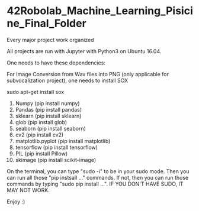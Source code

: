 # 42Robolab_Machine_Learning_Pisicine_Final_Folder
Every major project work organized

All projects are run with Jupyter with Python3 on Ubuntu 16.04.

One needs to have these dependencies:

For Image Conversion from Wav files into PNG (only applicable for subvocalization project), one needs to install SOX

sudo apt-get install sox

1. Numpy (pip install numpy)
2. Pandas (pip install pandas)
3. sklearn (pip install sklearn)
4. glob (pip install glob)
5. seaborn (pip install seaborn)
6. cv2 (pip install cv2)
7. matplotlib.pyplot (pip install matplotlib)
8. tensorflow (pip install tensorflow)
9. PIL (pip install Pillow)
10. skimage (pip install scikit-image)

On the terminal, you can type "sudo -i" to be in your sudo mode. Then you can run all those "pip instsall ..." commands.
If not, then you can run those commands by typing "sudo pip install ...". IF YOU DON'T HAVE SUDO, IT MAY NOT WORK.

Enjoy :)
